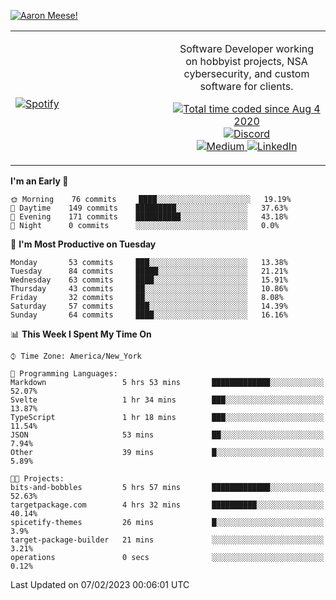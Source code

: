 [![Aaron Meese!](https://user-images.githubusercontent.com/17814535/88975338-a2aabf00-d27f-11ea-963f-8a19608716b4.png)](https://github.com/ajmeese7/readme-ascii "README ASCII")

<!-- Modified from project here: https://github.com/novatorem/novatorem -->
<table width="100%">
  <tr>
  <td width="50%">

&nbsp; <br> [![Spotify](https://ajmeese7.vercel.app/api/spotify)](https://open.spotify.com/user/ajmeese)

  </td>
  <td width="50%">
    <p align="center">
    Software Developer working on hobbyist projects, NSA cybersecurity, and custom software for clients.
    </p>
    <p align="center">
      <a href="https://wakatime.com/@f726891d-3b02-46cd-9b60-e8c59f9e2b14">
        <img src="https://wakatime.com/badge/user/f726891d-3b02-46cd-9b60-e8c59f9e2b14.svg" alt="Total time coded since Aug 4 2020" title="WakaTime" />
      </a>
      <a href="http://link.aaronmeese.com/discord">
        <img src="https://img.shields.io/badge/discord-ajmeese7%234835-369?style=flat-square&logo=discord&logoColor=white&color=purple" alt="Discord" title="Discord">
      </a>
      <br />
      <a href="https://link.aaronmeese.com/medium">
        <img src="https://img.shields.io/badge/medium-ajmeese7-1DB954?style=flat-square&logo=medium&logoColor=white" alt="Medium" title="Medium">
      </a>
      <a href="https://link.aaronmeese.com/linkedin">
        <img src="https://img.shields.io/badge/linkedIn-aaronmeese-1DB954?style=flat-square&logo=linkedin&logoColor=white&color=blue" alt="LinkedIn" title="LinkedIn">
      </a>
    </p>
  </td>

</table>

[//]: <> (The `&nbsp;` is to have Aphelion take up more space)

<!--START_SECTION:waka-->
**I'm an Early 🐤** 

```text
🌞 Morning    76 commits     ████░░░░░░░░░░░░░░░░░░░░░   19.19% 
🌆 Daytime    149 commits    █████████░░░░░░░░░░░░░░░░   37.63% 
🌃 Evening    171 commits    ██████████░░░░░░░░░░░░░░░   43.18% 
🌙 Night      0 commits      ░░░░░░░░░░░░░░░░░░░░░░░░░   0.0%

```
📅 **I'm Most Productive on Tuesday** 

```text
Monday       53 commits     ███░░░░░░░░░░░░░░░░░░░░░░   13.38% 
Tuesday      84 commits     █████░░░░░░░░░░░░░░░░░░░░   21.21% 
Wednesday    63 commits     ████░░░░░░░░░░░░░░░░░░░░░   15.91% 
Thursday     43 commits     ██░░░░░░░░░░░░░░░░░░░░░░░   10.86% 
Friday       32 commits     ██░░░░░░░░░░░░░░░░░░░░░░░   8.08% 
Saturday     57 commits     ███░░░░░░░░░░░░░░░░░░░░░░   14.39% 
Sunday       64 commits     ████░░░░░░░░░░░░░░░░░░░░░   16.16%

```


📊 **This Week I Spent My Time On** 

```text
⌚︎ Time Zone: America/New_York

💬 Programming Languages: 
Markdown                 5 hrs 53 mins       █████████████░░░░░░░░░░░░   52.07% 
Svelte                   1 hr 34 mins        ███░░░░░░░░░░░░░░░░░░░░░░   13.87% 
TypeScript               1 hr 18 mins        ███░░░░░░░░░░░░░░░░░░░░░░   11.54% 
JSON                     53 mins             ██░░░░░░░░░░░░░░░░░░░░░░░   7.94% 
Other                    39 mins             █░░░░░░░░░░░░░░░░░░░░░░░░   5.89%

🐱‍💻 Projects: 
bits-and-bobbles         5 hrs 57 mins       █████████████░░░░░░░░░░░░   52.63% 
targetpackage.com        4 hrs 32 mins       ██████████░░░░░░░░░░░░░░░   40.14% 
spicetify-themes         26 mins             █░░░░░░░░░░░░░░░░░░░░░░░░   3.9% 
target-package-builder   21 mins             ░░░░░░░░░░░░░░░░░░░░░░░░░   3.21% 
operations               0 secs              ░░░░░░░░░░░░░░░░░░░░░░░░░   0.12%

```


 Last Updated on 07/02/2023 00:06:01 UTC
<!--END_SECTION:waka-->
